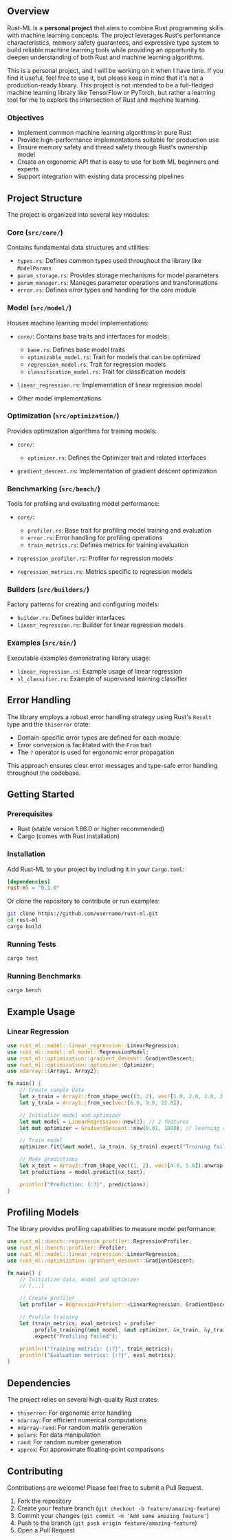 ## Overview

Rust-ML is a **personal project** that aims to combine Rust programming skills
with machine learning concepts. The project leverages Rust's performance
characteristics, memory safety guarantees, and expressive type system to build
reliable machine learning tools while providing an opportunity to deepen
understanding of both Rust and machine learning algorithms.

This is a personal project, and I will be working on it when I have time. If you
find it useful, feel free to use it, but please keep in mind that it's not a
production-ready library. This project is not intended to be a full-fledged
machine learning library like TensorFlow or PyTorch, but rather a learning tool
for me to explore the intersection of Rust and machine learning.

### Objectives

- Implement common machine learning algorithms in pure Rust
- Provide high-performance implementations suitable for production use
- Ensure memory safety and thread safety through Rust's ownership model
- Create an ergonomic API that is easy to use for both ML beginners and experts
- Support integration with existing data processing pipelines

## Project Structure

The project is organized into several key modules:

### Core (`src/core/`)

Contains fundamental data structures and utilities:

- `types.rs`: Defines common types used throughout the library like
  `ModelParams`
- `param_storage.rs`: Provides storage mechanisms for model parameters
- `param_manager.rs`: Manages parameter operations and transformations
- `error.rs`: Defines error types and handling for the core module

### Model (`src/model/`)

Houses machine learning model implementations:

- `core/`: Contains base traits and interfaces for models:

  - `base.rs`: Defines base model traits
  - `optimizable_model.rs`: Trait for models that can be optimized
  - `regression_model.rs`: Trait for regression models
  - `classification_model.rs`: Trait for classification models

- `linear_regression.rs`: Implementation of linear regression model
- Other model implementations

### Optimization (`src/optimization/`)

Provides optimization algorithms for training models:

- `core/`:

  - `optimizer.rs`: Defines the Optimizer trait and related interfaces

- `gradient_descent.rs`: Implementation of gradient descent optimization

### Benchmarking (`src/bench/`)

Tools for profiling and evaluating model performance:

- `core/`:

  - `profiler.rs`: Base trait for profiling model training and evaluation
  - `error.rs`: Error handling for profiling operations
  - `train_metrics.rs`: Defines metrics for training evaluation

- `regression_profiler.rs`: Profiler for regression models
- `regression_metrics.rs`: Metrics specific to regression models

### Builders (`src/builders/`)

Factory patterns for creating and configuring models:

- `builder.rs`: Defines builder interfaces
- `linear_regression.rs`: Builder for linear regression models

### Examples (`src/bin/`)

Executable examples demonstrating library usage:

- `linear_regression.rs`: Example usage of linear regression
- `sl_classifier.rs`: Example of supervised learning classifier

## Error Handling

The library employs a robust error handling strategy using Rust's `Result` type
and the `thiserror` crate:

- Domain-specific error types are defined for each module
- Error conversion is facilitated with the `From` trait
- The `?` operator is used for ergonomic error propagation

This approach ensures clear error messages and type-safe error handling
throughout the codebase.

## Getting Started

### Prerequisites

- Rust (stable version 1.86.0 or higher recommended)
- Cargo (comes with Rust installation)

### Installation

Add Rust-ML to your project by including it in your `Cargo.toml`:

```toml
[dependencies]
rust-ml = "0.1.0"
```

Or clone the repository to contribute or run examples:

```bash
git clone https://github.com/username/rust-ml.git
cd rust-ml
cargo build
```

### Running Tests

```bash
cargo test
```

### Running Benchmarks

```bash
cargo bench
```

## Example Usage

### Linear Regression

```rust
use rust_ml::model::linear_regression::LinearRegression;
use rust_ml::model::ml_model::RegressionModel;
use rust_ml::optimization::gradient_descent::GradientDescent;
use rust_ml::optimization::optimizer::Optimizer;
use ndarray::{Array1, Array2};

fn main() {
    // Create sample data
    let x_train = Array2::from_shape_vec((3, 2), vec![1.0, 2.0, 2.0, 3.0, 3.0, 4.0]).unwrap();
    let y_train = Array1::from_vec(vec![6.0, 9.0, 12.0]);

    // Initialize model and optimizer
    let mut model = LinearRegression::new(2); // 2 features
    let mut optimizer = GradientDescent::new(0.01, 1000); // learning rate and iterations

    // Train model
    optimizer.fit(&mut model, &x_train, &y_train).expect("Training failed");

    // Make predictions
    let x_test = Array2::from_shape_vec((1, 2), vec![4.0, 5.0]).unwrap();
    let predictions = model.predict(&x_test);

    println!("Prediction: {:?}", predictions);
}
```

## Profiling Models

The library provides profiling capabilities to measure model performance:

```rust
use rust_ml::bench::regression_profiler::RegressionProfiler;
use rust_ml::bench::profiler::Profiler;
use rust_ml::model::linear_regression::LinearRegression;
use rust_ml::optimization::gradient_descent::GradientDescent;

fn main() {
    // Initialize data, model and optimizer
    // [...]

    // Create profiler
    let profiler = RegressionProfiler::<LinearRegression, GradientDescent, _, _>::new();

    // Profile training
    let (train_metrics, eval_metrics) = profiler
        .profile_training(&mut model, &mut optimizer, &x_train, &y_train)
        .expect("Profiling failed");

    println!("Training metrics: {:?}", train_metrics);
    println!("Evaluation metrics: {:?}", eval_metrics);
}
```

## Dependencies

The project relies on several high-quality Rust crates:

- `thiserror`: For ergonomic error handling
- `ndarray`: For efficient numerical computations
- `ndarray-rand`: For random matrix generation
- `polars`: For data manipulation
- `rand`: For random number generation
- `approx`: For approximate floating-point comparisons

## Contributing

Contributions are welcome! Please feel free to submit a Pull Request.

1. Fork the repository
2. Create your feature branch (`git checkout -b feature/amazing-feature`)
3. Commit your changes (`git commit -m 'Add some amazing feature'`)
4. Push to the branch (`git push origin feature/amazing-feature`)
5. Open a Pull Request
